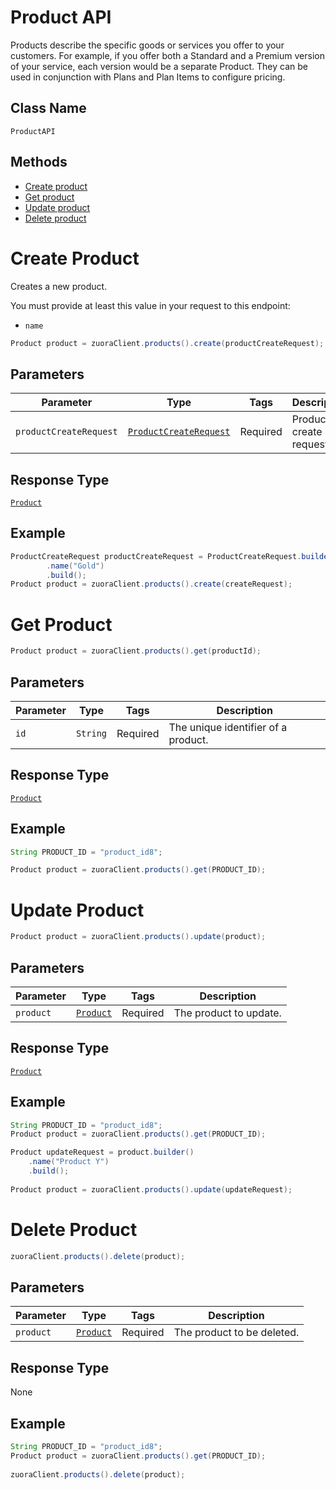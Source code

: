 # Product API

Products describe the specific goods or services you offer to your customers. For example, if you offer both a Standard and a Premium version of your service, each version would be a separate Product. They can be used in conjunction with Plans and Plan Items to configure pricing.



## Class Name

`ProductAPI`

## Methods

* [Create product](/doc/product-api.md#create-product)
* [Get product](/doc/product-api.md#get-product)
* [Update product](/doc/product-api.md#update-product)
* [Delete product](/doc/product-api.md#delete-product)



# Create Product

Creates a new product.

You must provide at least this value in your request to this endpoint:

- `name`


```java
Product product = zuoraClient.products().create(productCreateRequest);
```

## Parameters

| Parameter | Type | Tags | Description |
|  --- | --- | --- | --- |
| `productCreateRequest` | [`ProductCreateRequest`](/doc/models/product-create-request.md) | Required | Product create request. |

## Response Type

[`Product`](/doc/models/product.md)

## Example

```java
ProductCreateRequest productCreateRequest = ProductCreateRequest.builder()
        .name("Gold")
        .build();
Product product = zuoraClient.products().create(createRequest);
```

# Get Product

```java
Product product = zuoraClient.products().get(productId);
```

## Parameters

| Parameter | Type | Tags | Description |
|  --- | --- | --- | --- |
| `id` | `String` | Required | The unique identifier of a product. |


## Response Type

[`Product`](/doc/models/product.md)


## Example 

```java
String PRODUCT_ID = "product_id8";

Product product = zuoraClient.products().get(PRODUCT_ID);
```


# Update Product

```java
Product product = zuoraClient.products().update(product);
```


## Parameters

| Parameter | Type | Tags | Description |
|  --- | --- | --- | --- |
| `product` | [`Product`](/doc/models/product.md) | Required | The product to update. |


## Response Type

[`Product`](/doc/models/product.md)


## Example 

```java
String PRODUCT_ID = "product_id8";
Product product = zuoraClient.products().get(PRODUCT_ID);

Product updateRequest = product.builder()
    .name("Product Y")
    .build();
    
Product product = zuoraClient.products().update(updateRequest);
```


# Delete Product

```java
zuoraClient.products().delete(product);
```


## Parameters

| Parameter | Type | Tags | Description |
|  --- | --- | --- | --- |
| `product` | [`Product`](/doc/models/product.md) | Required | The product to be deleted. |


## Response Type
None


## Example 

```java
String PRODUCT_ID = "product_id8";
Product product = zuoraClient.products().get(PRODUCT_ID);
   
zuoraClient.products().delete(product);
```





